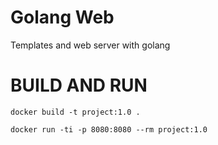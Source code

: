 # Golang Web
Templates and web server with golang

# BUILD AND RUN
`docker build -t project:1.0 .`  
  
`docker run -ti -p 8080:8080 --rm project:1.0`
